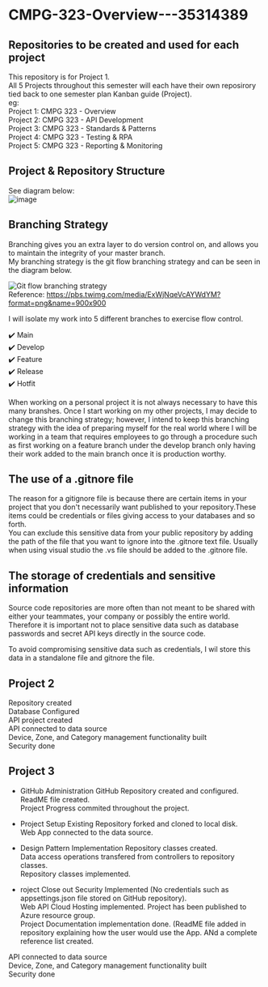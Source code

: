 # CMPG-323-Overview---35314389
## Repositories to be created and used for each project
This repository is for Project 1. <br />
All 5 Projects throughout this semester will each have their own reposirory tied back to one semester plan Kanban guide (Project).<br />
eg: <br />
Project 1: CMPG 323 - Overview <br />
Project 2: CMPG 323 - API Development <br />
Project 3: CMPG 323 - Standards & Patterns <br />
Project 4: CMPG 323 - Testing & RPA <br />
Project 5: CMPG 323 - Reporting & Monitoring <br />

## Project & Repository Structure
See diagram below: <br />
![image](https://user-images.githubusercontent.com/53267265/184188808-f01dd299-0169-4e7b-92ff-2ff9d6915332.png)

## Branching Strategy
Branching gives you an extra layer to do version control on, and allows you to maintain the integrity of your master branch. <br />
My branching strategy is the git flow branching strategy and can be seen in the diagram below.

![Git flow branching strategy](https://user-images.githubusercontent.com/53267265/184179834-49ff60a5-24e1-4de4-aafb-94077b6b89fb.png) <br />
Reference: [https://pbs.twimg.com/media/ExWjNqeVcAYWdYM?format=png&name=900x900 ](https://twitter.com/gitkraken/status/1375184717549539339)

I will isolate my work into 5 different branches to exercise flow control. <br />

✔️ Main <br />
✔️ Develop <br />
✔️ Feature <br />
✔️ Release <br />
✔️ Hotfit <br />

When working on a personal project it is not always necessary to have this many branshes. Once I start working on my other projects, I may decide to change this branching strategy; however, I intend to keep this branching strategy with the idea of preparing myself for the real world where I will be working in a team that requires employees to go through a procedure such as first working on a feature branch under the develop branch only having their work added to the main branch once it is production worthy.

## The use of a .gitnore file
The reason for a gitignore file is because there are certain items in your project that you don't necessarily want published to your repository.These items could be credentials or files giving access to your databases and so forth. <br />
You can exclude this sensitive data from your public repository by adding the path of the file that you want to ignore into the .gitnore text file.
Usually when using visual studio the .vs file should be added to the .gitnore file.

## The storage of credentials and sensitive information
Source code repositories are more often than not meant to be shared with either your teammates, your company or possibly the entire world. Therefore it is important not to place sensitive data such as database passwords and secret API keys directly in the source code. <br />

To avoid compromising sensitive data such as credentials, I wil store this data in a standalone file and gitnore the file.


## Project 2
Repository created<br />
Database Configured<br />
API project created<br />
API connected to data source<br />
Device, Zone, and Category management functionality built<br />
Security done



## Project 3
* GitHub Administration
GitHub Repository created and configured. <br />
ReadME file created. <br />
Project Progress commited throughout the project. <br />

* Project Setup
Existing Repository forked and cloned to local disk. <br />
Web App connected to the data source. <br />

* Design Pattern Implementation
Repository classes created. <br />
Data access operations transfered from controllers to repository classes. <br />
Repository classes implemented. <br />

* roject Close out
Security Implemented (No credentials such as appsettings.json file stored on GitHub repository). <br />
Web API Cloud Hosting implemented. Project has been published to Azure resource group. <br />
Project Documentation implementation done. (ReadME file added in repository explaining how the user would use the App. ANd a complete reference list created. <br />




API connected to data source<br />
Device, Zone, and Category management functionality built<br />
Security done

